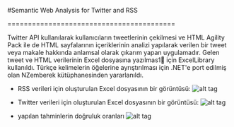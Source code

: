 #Semantic Web Analysis for Twitter and RSS

=========================================

Twitter API kullanılarak kullanıcıların tweetlerinin çekilmesi ve HTML Agility Pack ile de HTML sayfalarının içeriklerinin analizi yapılarak verilen bir tweet veya makale hakkında anlamsal olarak çıkarım yapan uygulamadır. Gelen tweet ve HTML verilerinin Excel dosyasına yazılmas1 için ExcelLibrary kullanıldı. Türkçe kelimelerin öğelerine ayrıştırılması için .NET'e port edilmiş olan NZemberek kütüphanesinden yararlanıldı.

* RSS verileri için oluşturulan Excel dosyasının bir görüntüsü:
![alt tag](https://raw.githubusercontent.com/ozcanzaferayan/Semantic-Web-Analysis/master/Images/NonZeroRSSfromUser.xlsx_-_Microsoft_Excel-20140728000320.png)

* Twitter verileri için oluşturulan Excel dosyasının bir görüntüsü:
![alt tag](https://raw.githubusercontent.com/ozcanzaferayan/Semantic-Web-Analysis/master/Images/NonZeroTweetsFromUsers.xlsx_-_Microsoft_Excel-20140728000550.png)

* yapılan tahminlerin doğruluk oranları
![alt tag](https://raw.githubusercontent.com/ozcanzaferayan/Semantic-Web-Analysis/master/Images/Performance.png)
